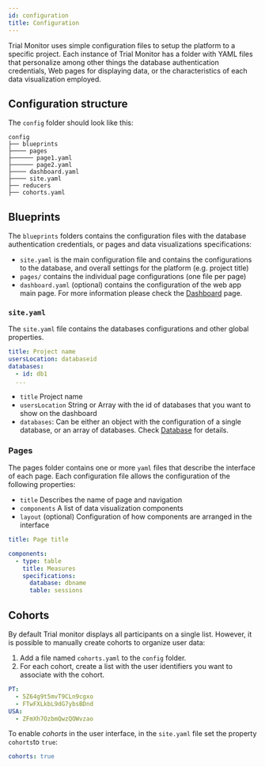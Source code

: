 ```yaml
---
id: configuration
title: Configuration
---
```


Trial Monitor uses simple configuration files to setup the platform to a specific project. Each instance of Trial Monitor has a folder with YAML files that personalize among other things the database authentication credentials, Web pages for displaying data, or the characteristics of each data visualization employed.


## Configuration structure

The `config` folder should look like this:

````
config
├── blueprints
├──── pages
├────── page1.yaml
├────── page2.yaml
├──── dashboard.yaml
├──── site.yaml
├── reducers
├── cohorts.yaml
````

<!-- * `/blueprints`
  * `/pages` — contains individual page configurations (one file per page)
  * `site.yaml` – contains database configuration and general settings;
  * `dashboard.yaml` — (optional) contains the configuration of the web app main page;
* `/reducers` — (optional) contains one or more files, exporting custom functions for parsing data;
* `/cohorts.yaml` — (optional) enables developers to manually group users into cohorts;
* `/user-mapping.yaml` — (optional) defines how to map long or hashed user identifiers to human-readable names. -->


## Blueprints

The `blueprints` folders contains the configuration files with the database authentication credentials, or pages and data visualizations specifications:

- `site.yaml` is the main configuration file and contains the configurations to the database, and overall settings for the platform (e.g. project title)
- `pages/` contains the individual page configurations (one file per page)
- `dashboard.yaml` (optional) contains the configuration of the web app main page. For more information please check the [Dashboard](../UI%20Definition/dashboard) page.

 
### `site.yaml`

The `site.yaml` file contains the databases configurations and other global properties.

````yaml
title: Project name
usersLocation: databaseid
databases:
  - id: db1
  ...
````

- `title` Project name
- `usersLocation` String or Array with the id of databases that you want to show on the dashboard
- `databases`: Can be either an object with the configuration of a single database, or an array of databases. Check [Database](../Databases/overview) for details.



### Pages

The pages folder contains one or more `yaml` files that describe the interface of each page. Each configuration file allows the configuration of the following properties:

- `title` Describes the name of page and navigation
- `components` A list of data visualization components 
- `layout` (optional) Configuration of how components are arranged in the interface

````yaml
title: Page title

components:
  - type: table
    title: Measures
    specifications:
      database: dbname
      table: sessions
````


## Cohorts

By default Trial monitor displays all participants on a single list. However, it is possible to manually create cohorts to organize user data:

1. Add a file named `cohorts.yaml` to the `config` folder.
2. For each cohort, create a list with the user identifiers you want to associate with the cohort.

````yaml
PT:
  - 5Z64g9t5mvT9CLn9cgxo
  - FTwFXLkbL9dG7ybsBDnd
USA:
  - ZFmXh7OzbmQwzQOWvzao
````

To enable *cohorts* in the user interface, in the `site.yaml` file set the property `cohorts`to `true`:


````yaml
cohorts: true
````

<!-- ## Theming

You can customize your installation of Trial Monitor by changing the main colors according to the styles of your project. To customize these styles add a new file named `theme.yaml` to the `blueprints` folder, and define the color properties according to your brand. Check the `theme.yaml` file provided with the starterkit to see all options that can be configured.

Note that hexadecimal color values must be defined within quotes, otherwise they will be interpreted as comments.

````
color-primary: "#009474"
color-text: black
````

> Changes to `theme.yaml` require the client to be restarted

### Logo
To customize the logo that appear on the sidebar and login page, add an image file named `logo.png` to the `config` folder. -->
